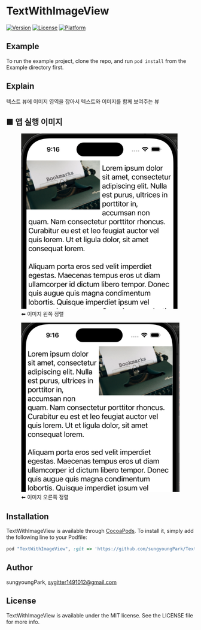 # TextWithImageView

<!-- [![CI Status](https://img.shields.io/travis/sungyoungPark/TextWithImageView.svg?style=flat)](https://travis-ci.org/sungyoungPark/TextWithImageView)
-->
[![Version](https://img.shields.io/cocoapods/v/TextWithImageView.svg?style=flat)](https://cocoapods.org/pods/TextWithImageView)
[![License](https://img.shields.io/cocoapods/l/TextWithImageView.svg?style=flat)](https://cocoapods.org/pods/TextWithImageView)
[![Platform](https://img.shields.io/cocoapods/p/TextWithImageView.svg?style=flat)](https://cocoapods.org/pods/TextWithImageView)

## Example

To run the example project, clone the repo, and run `pod install` from the Example directory first.

## Explain

텍스트 뷰에 이미지 영역을 잡아서 텍스트와 이미지를 함께 보여주는 뷰

## ■ 앱 실행 이미지
<div>
<figure> 
<img src="appImgSrc/leftAlign.png" width="418" height="468">
<figcaption>⬅︎ 이미지 왼쪽 정렬</figcaption>
</figure>
<figure>
<img src="appImgSrc/rightAlign.png" width="423" height="452">
<figcaption>⬅︎ 이미지 오른쪽 정렬</figcaption>
</figure>

</div>


## Installation

TextWithImageView is available through [CocoaPods](https://cocoapods.org). To install
it, simply add the following line to your Podfile:

```ruby
pod "TextWithImageView", :git => 'https://github.com/sungyoungPark/TextWithImageView.git', :tag => '0.1.0'
```

## Author

sungyoungPark, sygitter1491012@gmail.com

## License

TextWithImageView is available under the MIT license. See the LICENSE file for more info.
